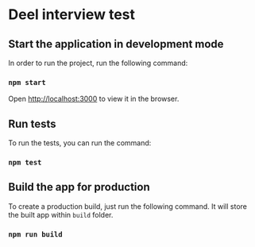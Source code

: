 # Deel interview test

## Start the application in development mode
In order to run the project, run the following command:

### `npm start`

Open [http://localhost:3000](http://localhost:3000) to view it in the browser.

## Run tests

To run the tests, you can run the command:

### `npm test`

## Build the app for production

To create a production build, just run the following command. It will store the built
app within `build` folder.

### `npm run build`
